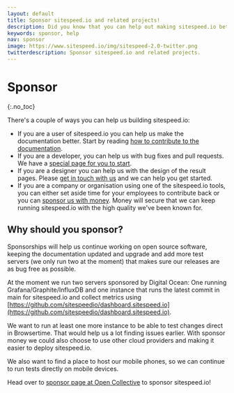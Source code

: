```yaml
---
layout: default
title: Sponsor sitespeed.io and related projects!
description: Did you know that you can help out making sitespeed.io better?
keywords: sponsor, help
nav: sponsor
image: https://www.sitespeed.io/img/sitespeed-2.0-twitter.png
twitterdescription: Sponsor sitespeed.io and related projects.
---
```

# Sponsor
{:.no_toc}

There's a couple of ways you can help us building sitespeed.io:

* If you are a user of sitespeed.io you can help us make the documentation better. Start by reading [how to contribute to the documentation](/documentation/sitespeed.io/developers/#contributing-to-the-documentation).
* If you are a developer, you can help us with bug fixes and pull requests. We have a [special page for you to start](/documentation/sitespeed.io/developers/).
* If you are a designer you can help us with the design of the result pages. Please [get in touch with us](https://github.com/sitespeedio/sitespeed.io/issues/new) and we can help you get started.
* If you are a company or organisation using one of the sitespeed.io tools, you can either set aside time for your employees to contribute back or you can [sponsor us with money](https://opencollective.com/sitespeedio). Money will secure that we can keep running sitespeed.io with the high quality we've been known for.

## Why should you sponsor?
Sponsorships will help us continue working on open source software, keeping the documentation updated and upgrade and add more test servers (we only run two at the moment) that makes sure our releases are as bug free as possible.

At the moment we run two servers sponsored by Digital Ocean: One running Grafana/Graphite/InfluxDB and one instance that runs the latest commit in main for sitespeed.io and collect metrics using [https://github.com/sitespeedio/dashboard.sitespeed.io](https://github.com/sitespeedio/dashboard.sitespeed.io). 

We want to run at least one more instance to be able to test changes direct in Browsertime. That would help us a lot finding issues earlier. With sponsor money we could also choose to use other cloud providers and making it easier to deploy sitespeed.io.

We also want to find a place to host our mobile phones, so we can continue to run tests directly on mobile devices.

Head over to [sponsor page at Open Collective](https://opencollective.com/sitespeedio) to sponsor sitespeed.io!